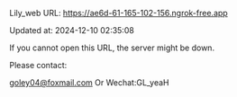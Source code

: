 Lily_web URL: https://ae6d-61-165-102-156.ngrok-free.app

Updated at: 2024-12-10 02:35:08

If you cannot open this URL, the server might be down.

Please contact: 

goley04@foxmail.com Or Wechat:GL_yeaH